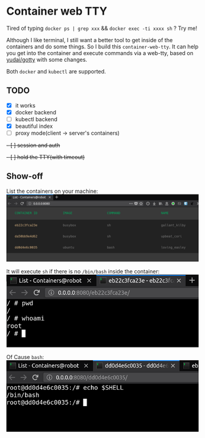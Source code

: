 # Container web TTY

Tired of typing `docker ps | grep xxx` && `docker exec -ti xxxx sh` ? Try me!

Although I like terminal, I still want a better tool to get inside of the containers and do some things. So I build this `container-web-tty`. It can help you get into the container and execute commands via a web-tty, based on [yudai/gotty](https://github.com/yudai/gotty) with some changes.

Both `docker` and `kubectl` are supported.

## TODO

- [x] it works
- [x] docker backend
- [ ] kubectl backend
- [x] beautiful index
- [ ] proxy mode(client -> server's containers)

~~- [ ] session and auth~~

~~- [ ] hold the TTY(with timeout)~~

## Show-off

List the containers on your machine:
![List containers](images/list.png)

It will execute `sh` if there is no `/bin/bash` inside the container:
![sh by dfault](images/sh.png)

Of Cause `bash`:
![also bash](images/bash.png)